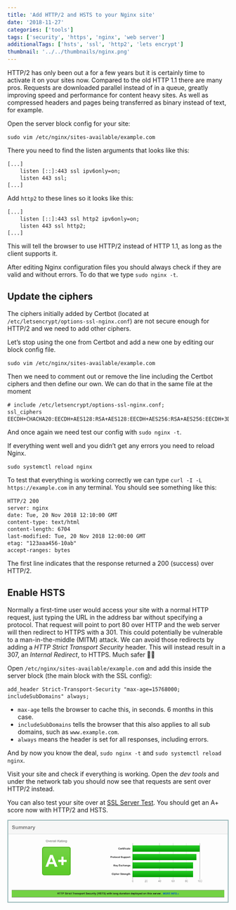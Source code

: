 ```yaml
---
title: 'Add HTTP/2 and HSTS to your Nginx site'
date: '2018-11-27'
categories: ['tools']
tags: ['security', 'https', 'nginx', 'web server']
additionalTags: ['hsts', 'ssl', 'http2', 'lets encrypt']
thumbnail: '../../thumbnails/nginx.png'
---
```


HTTP/2 has only been out a for a few years but it is certainly time to activate it on your sites now. Compared to the old HTTP 1.1 there are many pros. Requests are downloaded parallel instead of in a queue, greatly improving speed and performance for content heavy sites. As well as compressed headers and pages being transferred as binary instead of text, for example.

Open the server block config for your site:

```shell
sudo vim /etc/nginx/sites-available/example.com
```

There you need to find the listen arguments that looks like this:

```
[...]
    listen [::]:443 ssl ipv6only=on; 
    listen 443 ssl; 
[...]
```

Add `http2` to these lines so it looks like this:

```
[...]
    listen [::]:443 ssl http2 ipv6only=on; 
    listen 443 ssl http2; 
[...]
```

This will tell the browser to use HTTP/2 instead of HTTP 1.1, as long as the client supports it.

After editing Nginx configuration files you should always check if they are valid and without errors. To do that we type `sudo nginx -t`.

## Update the ciphers

The ciphers initially added by Certbot (located at `/etc/letsencrypt/options-ssl-nginx.conf`) are not secure enough for HTTP/2 and we need to add other ciphers.

Let’s stop using the one from Certbot and add a new one by editing our block config file.

```shell
sudo vim /etc/nginx/sites-available/example.com
```

Then we need to comment out or remove the line including the Certbot ciphers and then define our own. We can do that in the same file at the moment

```shell
# include /etc/letsencrypt/options-ssl-nginx.conf;
ssl_ciphers EECDH+CHACHA20:EECDH+AES128:RSA+AES128:EECDH+AES256:RSA+AES256:EECDH+3DES:RSA+3DES:!MD5;
```

And once again we need test our config with `sudo nginx -t`.

If everything went well and you didn’t get any errors you need to reload Nginx.

```shell
sudo systemctl reload nginx
```

To test that everything is working correctly we can type `curl -I -L https://example.com` in any terminal. You should see something like this:

```
HTTP/2 200
server: nginx
date: Tue, 20 Nov 2018 12:10:00 GMT
content-type: text/html
content-length: 6704
last-modified: Tue, 20 Nov 2018 12:00:00 GMT
etag: "123aaa456-10ab"
accept-ranges: bytes
```

The first line indicates that the response returned a 200 (success) over HTTP/2.

## Enable HSTS

Normally a first-time user would access your site with a normal HTTP request, just typing the URL in the address bar without specifying a protocol. That request will point to port 80 over HTTP and the web server will then redirect to HTTPS with a 301. This could potentially be vulnerable to a man-in-the-middle (MITM) attack. We can avoid those redirects by adding a *HTTP Strict Transport Security* header. This will instead result in a 307, an *Internal Redirect*, to HTTPS. Much safer 👊🏻

Open `/etc/nginx/sites-available/example.com` and add this inside the server block (the main block with the SSL config):

```
add_header Strict-Transport-Security "max-age=15768000; includeSubDomains" always;
```

* `max-age` tells the browser to cache this, in seconds. 6 months in this case.
* `includeSubDomains` tells  the browser that this also applies to all sub domains, such as `www.example.com`.
* `always` means the header is set for all responses, including errors.

And by now you know the deal, `sudo nginx -t` and `sudo systemctl reload nginx`.

Visit your site and check if everything is working. Open the *dev tools* and under the network tab you should now see that requests are sent over HTTP/2 instead.

You can also test your site over at [SSL Server Test](https://ssllabs.com/ssltest/). You should get an A+ score now with HTTP/2 and HSTS.

![SSL Server Test with A+ score](./ssl_server_test_a_plus.png)

